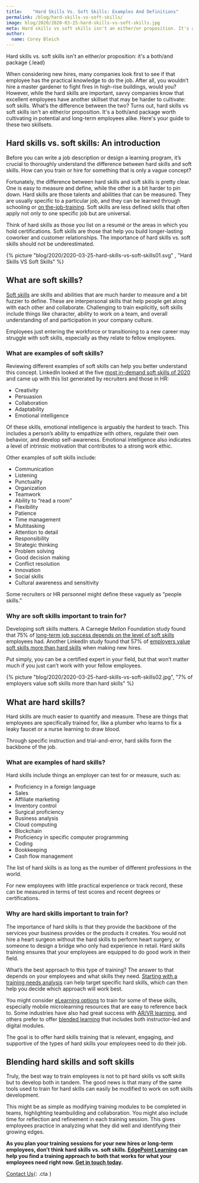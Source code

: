 ```yaml
---
title:    "Hard Skills Vs. Soft Skills: Examples And Definitions"
permalink: /blog/hard-skills-vs-soft-skills/
image: blog/2020/2020-03-25-hard-skills-vs-soft-skills.jpg
meta: Hard skills vs soft skills isn't an either/or proposition. It's a both/and package worth cultivating in employees. Here's your guide to these two skillsets.
author: 
  name: Corey Bleich
---
```

Hard skills vs. soft skills isn't an either/or proposition: it's a both/and package
{.lead}

When considering new hires, many companies look first to see if that employee has the practical knowledge to do the job. After all, you wouldn’t hire a master gardener to fight fires in high-rise buildings, would you? However, while the hard skills are important, savvy companies know that excellent employees have another skillset that may be harder to cultivate: soft skills. What’s the difference between the two? Turns out, hard skills vs soft skills isn't an either/or proposition. It's a both/and package worth cultivating in potential and long-term employees alike. Here's your guide to these two skillsets.

## Hard skills vs. soft skills: An introduction

Before you can write a job description or design a learning program, it’s crucial to thoroughly understand the difference between hard skills and soft skills. How can you train or hire for something that is only a vague concept?

Fortunately, the difference between hard skills and soft skills is pretty clear. One is easy to measure and define, while the other is a bit harder to pin down. Hard skills are those talents and abilities that can be measured. They are usually specific to a particular job, and they can be learned through schooling or [on the-job-training](/blog/on-the-job-training-advantages/). Soft skills are less defined skills that often apply not only to one specific job but are universal.

Think of hard skills as those you list on a resumé or the areas in which you hold certifications. Soft skills are those that help you build longer-lasting coworker and customer relationships. The importance of hard skills vs. soft skills should not be underestimated. 

{% picture "blog/2020/2020-03-25-hard-skills-vs-soft-skills01.svg" , "Hard Skills VS Soft Skills" %}

## What are soft skills? 

[Soft skills](/blog/train-for-soft-skills/) are skills and abilities that are much harder to measure and a bit fuzzier to define. These are interpersonal skills that help people get along with each other and collaborate. Challenging to train explicitly, soft skills include things like character, ability to work on a team, and overall understanding of and participation in your company culture.

Employees just entering the workforce or transitioning to a new career may struggle with soft skills, especially as they relate to fellow employees. 

### What are examples of soft skills? 

Reviewing different examples of soft skills can help you better understand this concept. LinkedIn looked at the five [most in-demand soft skills of 2020](https://business.linkedin.com/talent-solutions/blog/trends-and-research/2020/most-in-demand-hard-and-soft-skills) and came up with this list generated by recruiters and those in HR:

* Creativity
* Persuasion
* Collaboration
* Adaptability
* Emotional intelligence

Of these skills, emotional intelligence is arguably the hardest to teach. This includes a person’s ability to empathize with others, regulate their own behavior, and develop self-awareness. Emotional intelligence also indicates a level of intrinsic motivation that contributes to a strong work ethic.

Other examples of soft skills include:

* Communication
* Listening
* Punctuality
* Organization
* Teamwork
* Ability to “read a room”
* Flexibility
* Patience
* Time management
* Multitasking
* Attention to detail
* Responsibility
* Strategic thinking
* Problem solving
* Good decision making
* Conflict resolution
* Innovation
* Social skills
* Cultural awareness and sensitivity

Some recruiters or HR personnel might define these vaguely as “people skills.”

### Why are soft skills important to train for? 

Developing soft skills matters. A Carnegie Mellon Foundation study found that 75% of [long-term job success depends on the level of soft skills](https://www.amanet.org/articles/the-hard-truth-about-soft-skills/) employees had. Another LinkedIn study found that 57% of [employers value soft skills more than hard skills](https://learning.linkedin.com/blog/top-skills/the-skills-companies-need-most-in-2018--and-the-courses-to-get-t) when making new hires. 

Put simply, you can be a certified expert in your field, but that won’t matter much if you just can’t work with your fellow employees. 

{% picture "blog/2020/2020-03-25-hard-skills-vs-soft-skills02.jpg", "7% of employers value soft skills more than hard skills" %}

## What are hard skills?

Hard skills are much easier to quantify and measure. These are things that employees are specifically trained for, like a plumber who learns to fix a leaky faucet or a nurse learning to draw blood. 

Through specific instruction and trial-and-error, hard skills form the backbone of the job.

### What are examples of hard skills? 

Hard skills include things an employer can test for or measure, such as:

* Proficiency in a foreign language
* Sales
* Affiliate marketing
* Inventory control
* Surgical proficiency
* Business analysis
* Cloud computing
* Blockchain
* Proficiency in specific computer programming
* Coding
* Bookkeeping
* Cash flow management

The list of hard skills is as long as the number of different professions in the world.

For new employees with little practical experience or track record, these can be measured in terms of test scores and recent degrees or certifications. 

### Why are hard skills important to train for? 

The importance of hard skills is that they provide the backbone of the services your business provides or the products it creates. You would not hire a heart surgeon without the hard skills to perform heart surgery, or someone to design a bridge who only had experience in retail. Hard skills training ensures that your employees are equipped to do good work in their field.

What’s the best approach to this type of training? The answer to that depends on your employees and what skills they need. [Starting with a training needs analysis](/blog/how-to-identify-training-needs-of-employees/) can help target specific hard skills, which can then help you decide which approach will work best. 

You might consider [eLearning options](/blog/when-to-use-elearning/) to train for some of these skills, especially mobile microlearning resources that are easy to reference back to. Some industries have also had great success with [AR/VR learning](/blog/future-of-augmented-reality/), and others prefer to offer [blended learning](/blog/benefits-of-blended-learning/) that includes both instructor-led and digital modules. 

The goal is to offer hard skills training that is relevant, engaging, and supportive of the types of hard skills your employees need to do their job.

## Blending hard skills and soft skills 

Truly, the best way to train employees is not to pit hard skills vs soft skills but to develop both in tandem. The good news is that many of the same tools used to train for hard skills can easily be modified to work on soft skills development. 

This might be as simple as modifying training modules to be completed in teams, highlighting teambuilding and collaboration. You might also include time for reflection and refinement in each training session. This gives employees practice in analyzing what they did well and identifying their growing edges.

<strong>As you plan your training sessions for your new hires or long-term employees, don’t think hard skills vs. soft skills. [EdgePoint Learning](https://www.edgepointlearning.com/) can help you find a training approach to both that works for what your employees need right now. [Get in touch today](/contact/).</strong>

[Contact Us](/contact/ ){: .cta }